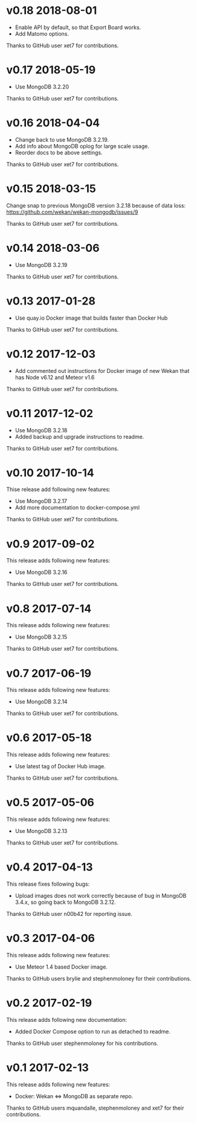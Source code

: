 # v0.18 2018-08-01

* Enable API by default, so that Export Board works.
* Add Matomo options.

Thanks to GitHub user xet7 for contributions.

# v0.17 2018-05-19

* Use MongoDB 3.2.20

Thanks to GitHub user xet7 for contributions.

# v0.16 2018-04-04

* Change back to use MongoDB 3.2.19.
* Add info about MongoDB oplog for large scale usage.
* Reorder docs to be above settings.

Thanks to GitHub user xet7 for contributions.

# v0.15 2018-03-15

Change snap to previous MongoDB version 3.2.18 because of data loss:
https://github.com/wekan/wekan-mongodb/issues/9

Thanks to GitHub user xet7 for contributions.

# v0.14 2018-03-06

* Use MongoDB 3.2.19

Thanks to GitHub user xet7 for contributions.

# v0.13 2017-01-28

* Use quay.io Docker image that builds faster than Docker Hub

Thanks to GitHub user xet7 for contributions.

# v0.12 2017-12-03

* Add commented out instructions for Docker image of new Wekan that has Node v6.12 and Meteor v1.6

Thanks to GitHub user xet7 for contributions.

# v0.11 2017-12-02

* Use MongoDB 3.2.18
* Added backup and upgrade instructions to readme.

Thanks to GitHub user xet7 for contributions.

# v0.10 2017-10-14

Thise release add following new features:

* Use MongoDB 3.2.17
* Add more documentation to docker-compose.yml

Thanks to GitHub user xet7 for contributions.

# v0.9 2017-09-02

This release adds following new features:

* Use MongoDB 3.2.16

Thanks to GitHub user xet7 for contributions.

# v0.8 2017-07-14

This release adds following new features:

* Use MongoDB 3.2.15

Thanks to GitHub user xet7 for contributions.

# v0.7 2017-06-19

This release adds following new features:

* Use MongoDB 3.2.14

Thanks to GitHub user xet7 for contributions.

# v0.6 2017-05-18

This release adds following new features:

* Use latest tag of Docker Hub image.

Thanks to GitHub user xet7 for contributions.

# v0.5 2017-05-06

This release adds following new features:

* Use MongoDB 3.2.13

Thanks to GitHub user xet7 for contributions.

# v0.4 2017-04-13

This release fixes following bugs:

* Upload images does not work correctly because
  of bug in MongoDB 3.4.x, so going back to
  MongoDB 3.2.12.

Thanks to GitHub user n00b42 for reporting issue.

# v0.3 2017-04-06

This release adds following new features:

* Use Meteor 1.4 based Docker image.

Thanks to GitHub users brylie and stephenmoloney for
their contributions.

# v0.2 2017-02-19

This release adds following new documentation:

* Added Docker Compose option to run as detached
  to readme.

Thanks to GitHub user stephenmoloney for his
contributions.

# v0.1 2017-02-13

This release adds following new features:

* Docker: Wekan <=> MongoDB
  as separate repo.

Thanks to GitHub users mquandalle, stephenmoloney and xet7
for their contributions.
